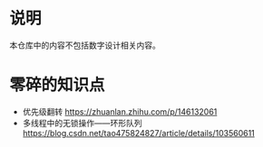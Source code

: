 # 说明
本仓库中的内容不包括数字设计相关内容。
# 零碎的知识点
- 优先级翻转 https://zhuanlan.zhihu.com/p/146132061
- 多线程中的无锁操作——环形队列 https://blog.csdn.net/tao475824827/article/details/103560611